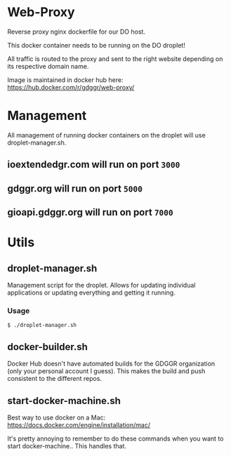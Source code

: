 # Web-Proxy
Reverse proxy nginx dockerfile for our DO host.

This docker container needs to be running on the DO droplet!

All traffic is routed to the proxy and sent to the right website depending on its respective domain name.

Image is maintained in docker hub here: https://hub.docker.com/r/gdggr/web-proxy/

# Management
 All management of running docker containers on the droplet will use droplet-manager.sh.

## ioextendedgr.com will run on port `3000`

## gdggr.org will run on port `5000`

## gioapi.gdggr.org will run on port `7000`

# Utils

## droplet-manager.sh
Management script for the droplet. Allows for updating individual applications or updating everything and getting it running.

### Usage
```$ ./droplet-manager.sh```

## docker-builder.sh
Docker Hub doesn't have automated builds for the GDGGR organization (only your personal account I guess).  This makes the build and push consistent to the different repos.

## start-docker-machine.sh
Best way to use docker on a Mac: https://docs.docker.com/engine/installation/mac/

It's pretty annoying to remember to do these commands when you want to start docker-machine.. This handles that.
